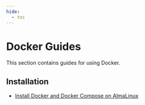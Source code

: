 ```yaml
---
hide:
  - toc
---
```

# Docker Guides

This section contains guides for using Docker.

## Installation

- [Install Docker and Docker Compose on AlmaLinux](install-docker-docker-compose-almalinux.md)